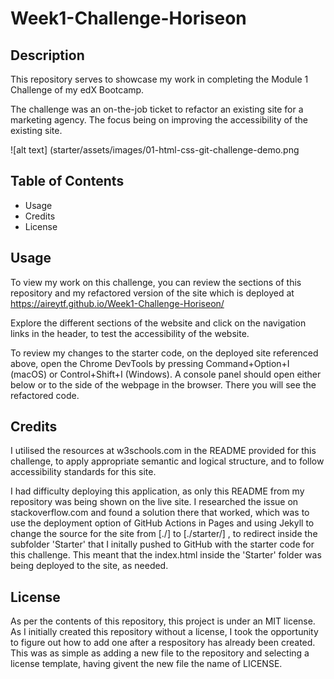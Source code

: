 # Week1-Challenge-Horiseon

## Description

This repository serves to showcase my work in completing the Module 1 Challenge of my edX Bootcamp. 

The challenge was an on-the-job ticket to refactor an existing site for a marketing agency. The focus being on improving the accessibility of the existing site. 

![alt text] (starter/assets/images/01-html-css-git-challenge-demo.png

## Table of Contents 

- Usage
- Credits
- License

## Usage

To view my work on this challenge, you can review the sections of this repository and my refactored version of the site which is deployed at https://aireytf.github.io/Week1-Challenge-Horiseon/ 

Explore the different sections of the website and click on the navigation links in the header, to test the accessibility of the website. 

To review my changes to the starter code, on the deployed site referenced above, open the Chrome DevTools by pressing Command+Option+I (macOS) or Control+Shift+I (Windows). A console panel should open either below or to the side of the webpage in the browser. There you will see the refactored code.

## Credits

I utilised the resources at w3schools.com in the README provided for this challenge, to apply appropriate semantic and logical structure, and to follow accessibility standards for this site. 

I had difficulty deploying this application, as only this README from my repository was being shown on the live site. I researched the issue on stackoverflow.com and found a solution there that worked, which was to use the deployment option of GitHub Actions in Pages and using Jekyll to change the source for the site from [./] to [./starter/] , to redirect inside the subfolder 'Starter' that I initally pushed to GitHub with the starter code for this challenge. This meant that the index.html inside the 'Starter' folder was being deployed to the site, as needed. 

## License

As per the contents of this repository, this project is under an MIT license. As I initially created this repository without a license, I took the opportunity to figure out how to add one after a respository has already been created. This was as simple as adding a new file to the repository and selecting a license template, having givent the new file the name of LICENSE. 
